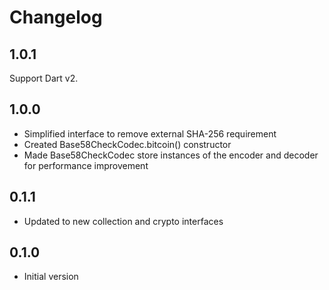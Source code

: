 # Changelog

## 1.0.1

Support Dart v2.

## 1.0.0

- Simplified interface to remove external SHA-256 requirement
- Created Base58CheckCodec.bitcoin() constructor
- Made Base58CheckCodec store instances of the encoder and decoder
  for performance improvement

## 0.1.1

- Updated to new collection and crypto interfaces

## 0.1.0

- Initial version
